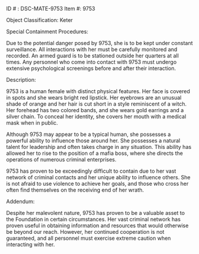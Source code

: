 ID # : DSC-MATE-9753
Item #: 9753

Object Classification: Keter

Special Containment Procedures:

Due to the potential danger posed by 9753, she is to be kept under constant surveillance. All interactions with her must be carefully monitored and recorded. An armed guard is to be stationed outside her quarters at all times. Any personnel who come into contact with 9753 must undergo extensive psychological screenings before and after their interaction.

Description:

9753 is a human female with distinct physical features. Her face is covered in spots and she wears bright red lipstick. Her eyebrows are an unusual shade of orange and her hair is cut short in a style reminiscent of a witch. Her forehead has two colored bands, and she wears gold earrings and a silver chain. To conceal her identity, she covers her mouth with a medical mask when in public.

Although 9753 may appear to be a typical human, she possesses a powerful ability to influence those around her. She possesses a natural talent for leadership and often takes charge in any situation. This ability has allowed her to rise to the position of a mafia boss, where she directs the operations of numerous criminal enterprises.

9753 has proven to be exceedingly difficult to contain due to her vast network of criminal contacts and her unique ability to influence others. She is not afraid to use violence to achieve her goals, and those who cross her often find themselves on the receiving end of her wrath.

Addendum:

Despite her malevolent nature, 9753 has proven to be a valuable asset to the Foundation in certain circumstances. Her vast criminal network has proven useful in obtaining information and resources that would otherwise be beyond our reach. However, her continued cooperation is not guaranteed, and all personnel must exercise extreme caution when interacting with her.
